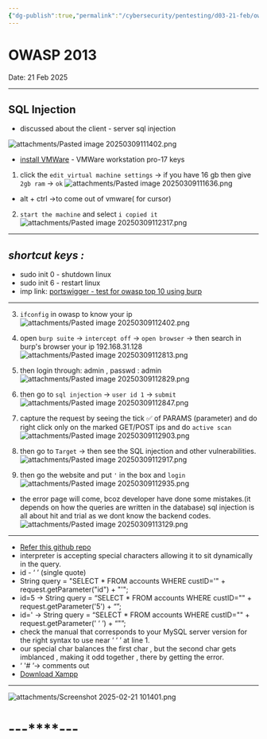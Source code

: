 ```yaml
---
{"dg-publish":true,"permalink":"/cybersecurity/pentesting/d03-21-feb/owasp-2013-sql-injection/"}
---
```


# **OWASP 2013**
Date: 21 Feb 2025

---
## SQL Injection

- discussed about the client - server sql injection

![attachments/Pasted image 20250309111402.png](/img/user/Cybersecurity/Pentesting/D03_21%20Feb/attachments/Pasted%20image%2020250309111402.png)
- [install VMWare](https://drive.google.com/file/d/1xGhrFlydALfwAWNPK3JIPK7Ha6hubcak/view?usp=sharing) - VMWare workstation pro-17 keys

1. click the `edit virtual machine settings` -> if you have 16 gb then give `2gb ram` -> `ok`
![attachments/Pasted image 20250309111636.png](/img/user/Cybersecurity/Pentesting/D03_21%20Feb/attachments/Pasted%20image%2020250309111636.png)
 - alt + ctrl ->to come out of vmware( for cursor)
 2. `start the machine` and select `i copied it`
 ![attachments/Pasted image 20250309112317.png](/img/user/Cybersecurity/Pentesting/D03_21%20Feb/attachments/Pasted%20image%2020250309112317.png)
 ---
 ##  *shortcut keys :*
- sudo init 0 - shutdown linux
- sudo init 6 - restart linux
- imp link: [portswigger - test for owasp top 10 using burp](https://portswigger.net/support/using-burp-to-testfor-the-owasp-top-ten)
---

 3.  `ifconfig` in owasp to know your ip
 ![attachments/Pasted image 20250309112402.png](/img/user/Cybersecurity/Pentesting/D03_21%20Feb/attachments/Pasted%20image%2020250309112402.png)
 
 4. open `burp suite` -> `intercept off` -> `open browser` -> then search in burp's browser your ip 192.168.31.128
![attachments/Pasted image 20250309112813.png](/img/user/Cybersecurity/Pentesting/D03_21%20Feb/attachments/Pasted%20image%2020250309112813.png)

 5. then login through: admin , passwd : admin
![attachments/Pasted image 20250309112829.png](/img/user/Cybersecurity/Pentesting/D03_21%20Feb/attachments/Pasted%20image%2020250309112829.png)

 6. then go to `sql injection` -> `user id 1` -> `submit`
![attachments/Pasted image 20250309112847.png](/img/user/Cybersecurity/Pentesting/D03_21%20Feb/attachments/Pasted%20image%2020250309112847.png)

 7. capture the request by seeing the tick ✅ of PARAMS (parameter) and do right click only on the marked GET/POST ips and do `active scan`
![attachments/Pasted image 20250309112903.png](/img/user/Cybersecurity/Pentesting/D03_21%20Feb/attachments/Pasted%20image%2020250309112903.png)

 8. then go to `Target` -> then see the SQL injection and other vulnerabilities.
![attachments/Pasted image 20250309112917.png](/img/user/Cybersecurity/Pentesting/D03_21%20Feb/attachments/Pasted%20image%2020250309112917.png)

 9. then go the website and put `'` in the box and `login`
![attachments/Pasted image 20250309112935.png](/img/user/Cybersecurity/Pentesting/D03_21%20Feb/attachments/Pasted%20image%2020250309112935.png)
- the error page will come, bcoz developer have done some mistakes.(it depends on how the queries are written in the database) sql injection is all about hit and trial as we dont know the backend codes.
![attachments/Pasted image 20250309113129.png](/img/user/Cybersecurity/Pentesting/D03_21%20Feb/attachments/Pasted%20image%2020250309113129.png)

---

- [Refer this github repo](https://github.com/swisskyrepo/PayloadsAllTheThings)
- interpreter is accepting special characters allowing it to sit dynamically in the query.
- id - ‘ ’ (single quote)
- String query = "SELECT * FROM accounts WHERE custID='" + request.getParameter("id") + "'";
- id=5 -> String query = “SELECT * FROM accounts WHERE custID="" + request.getParameter('5') + “”;
- id=' -> String query = “SELECT * FROM accounts WHERE custID="" + request.getParameter(' ‘ ’) + “"”;
- check the manual that corresponds to your MySQL server version for the right syntax to use near ‘ ‘ ’ at line 1.
- our special char balances the first char , but the second char gets imblanced , making it odd together , there by getting the error.
- ‘ '# ’-> comments out
- [Download Xampp](https://www.apachefriends.org/download.html)

---

![attachments/Screenshot 2025-02-21 101401.png](/img/user/Cybersecurity/Pentesting/attachments/Screenshot%202025-02-21%20101401.png)


#                                    ---****---
